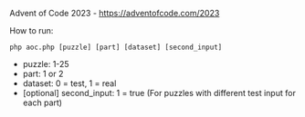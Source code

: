 Advent of Code 2023 - https://adventofcode.com/2023

How to run:
```
php aoc.php [puzzle] [part] [dataset] [second_input]
```

* puzzle: 1-25
* part: 1 or 2
* dataset: 0 = test, 1 = real
* [optional] second_input: 1 = true (For puzzles with different test input for each part)